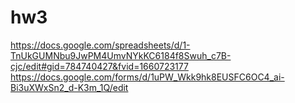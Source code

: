 # hw3
https://docs.google.com/spreadsheets/d/1-TnUkGUMNbu9JwPM4UmvNYkKC6184f8Swuh_c7B-cjc/edit#gid=784740427&fvid=1660723177
https://docs.google.com/forms/d/1uPW_Wkk9hk8EUSFC6OC4_ai-Bi3uXWxSn2_d-K3m_1Q/edit
